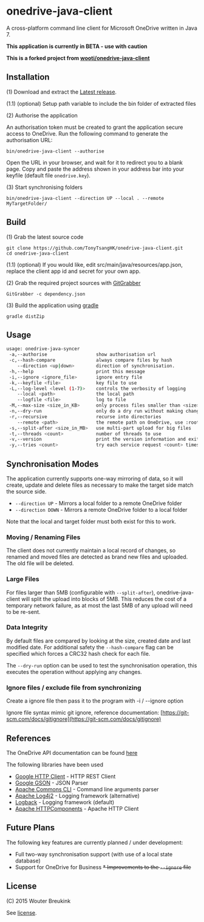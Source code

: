 # onedrive-java-client

A cross-platform command line client for Microsoft OneDrive written in Java 7.

__This application is currently in BETA - use with caution__

__This is a forked project from [wooti/onedrive-java-client](https://github.com/wooti/onedrive-java-client)__

## Installation

(1) Download and extract the [Latest release](../../releases/latest).

(1.1) (optional) Setup path variable to include the bin folder of extracted files

(2) Authorise the application

An authorisation token must be created to grant the application secure access to OneDrive. Run the following command to generate the authorisation URL:
```
bin/onedrive-java-client --authorise
```
Open the URL in your browser, and wait for it to redirect you to a blank page. Copy and paste the address shown in your address bar into your keyfile (default file ``onedrive.key``).

(3) Start synchronising folders
```
bin/onedrive-java-client --direction UP --local . --remote MyTargetFolder/
```

## Build

(1) Grab the latest source code
```
git clone https://github.com/TonyTsangHK/onedrive-java-client.git
cd onedrive-java-client
```

(1.1) (optional) If you would like, edit src/main/java/resources/app.json, replace the client app id and secret for your own app.

(2) Grab the required project sources with [GitGrabber](https://github.com/TonyTsangHK/GitGrabber.git)
```
GitGrabber -c dependency.json
```

(3) Build the application using [gradle](http://gradle.org/)
```
gradle distZip
```

## Usage
```bash
usage: onedrive-java-syncer
 -a,--authorise                  show authorisation url
 -c,--hash-compare               always compare files by hash
    --direction <up|down>        direction of synchronisation.
 -h,--help                       print this message
 -i,--ignore <ignore_file>       ignore entry file
 -k,--keyfile <file>             key file to use
 -L,--log-level <level (1-7)>    controls the verbosity of logging
    --local <path>               the local path
    --logfile <file>             log to file
 -M,--max-size <size_in_KB>      only process files smaller than <size> KB
 -n,--dry-run                    only do a dry run without making changes
 -r,--recursive                  recurse into directories
    --remote <path>              the remote path on OneDrive, use :root to reference remote root folder.
 -s,--split-after <size_in_MB>   use multi-part upload for big files
 -t,--threads <count>            number of threads to use
 -v,--version                    print the version information and exit
 -y,--tries <count>              try each service request <count> times
```

## Synchronisation Modes

The application currently supports one-way mirroring of data, so it will create, update and delete files as necessary to make the target side match the source side.
* ``--direction UP`` - Mirrors a local folder to a remote OneDrive folder
* ``--direction DOWN`` - Mirrors a remote OneDrive folder to a local folder

Note that the local and target folder must both exist for this to work.

### Moving / Renaming Files

The client does not currently maintain a local record of changes, so renamed and moved files are detected as brand new files and uploaded. The old file will be deleted.

### Large Files

For files larger than 5MB (configurable with ``--split-after``), onedrive-java-client will split the upload into blocks of 5MB. This reduces the cost of a temporary network failure, as at most the last 5MB of any upload will need to be re-sent.

### Data Integrity

By default files are compared by looking at the size, created date and last modified date. For additional safety the ``--hash-compare`` flag can be specified which forces a CRC32 hash check for each file.

The ``--dry-run`` option can be used to test the synchronisation operation, this executes the operation without applying any changes.

### Ignore files / exclude file from synchronizing

Create a ignore file then pass it to the program with -i / --ignore option

Ignore file syntax mimic git ignore, reference documentation: [https://git-scm.com/docs/gitignore](https://git-scm.com/docs/gitignore)

## References

The OneDrive API documentation can be found [here](https://dev.onedrive.com/README.htm)

The following libraries have been used
* [Google HTTP Client](https://developers.google.com/api-client-library/java/google-http-java-client/) - HTTP REST Client
* [Google GSON](https://sites.google.com/site/gson/gson-user-guide) - JSON Parser
* [Apache Commons CLI](https://commons.apache.org/proper/commons-cli/) - Command line arguments parser
* [Apache Log4j2](http://logging.apache.org/log4j/2.x/) - Logging framework (alternative)
* [Logback](http://logback.qos.ch/) - Logging framework (default)
* [Apache HTTPComponents](http://hc.apache.org/httpcomponents-client-ga/) - Apache HTTP Client

## Future Plans

The following key features are currently planned / under development:
* Full two-way synchronisation support (with use of a local state database)
* Support for OneDrive for Business
~~* Improvements to the ``--ignore`` file~~

## License

(C) 2015 Wouter Breukink

See [license](LICENSE.md).